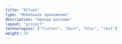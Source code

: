 ```yaml
---
title: "Alluxe"
type: "Мобильное приложение"
description: "Аренда роскоши"
layout: "project"
technologies: ["flutter", "dart", "bloc", "rest"]
weight: 34
---
```

